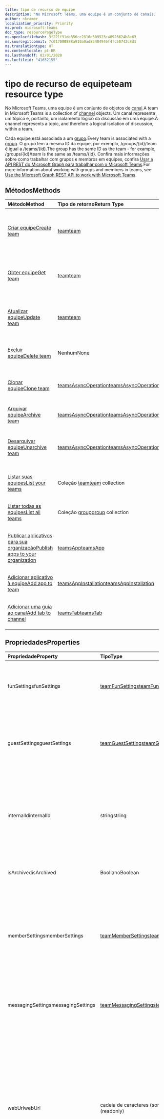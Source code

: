 ```yaml
---
title: tipo de recurso de equipe
description: 'No Microsoft Teams, uma equipe é um conjunto de canais. '
author: nkramer
localization_priority: Priority
ms.prod: microsoft-teams
doc_type: resourcePageType
ms.openlocfilehash: 3f221f91de856cc2816e309923c48926624b8e63
ms.sourcegitcommit: 7c017000888a910a0ad85404946f4fc50742c8d1
ms.translationtype: HT
ms.contentlocale: pt-BR
ms.lasthandoff: 02/01/2020
ms.locfileid: "41652155"
---
```

# <a name="team-resource-type"></a><span data-ttu-id="532f2-103">tipo de recurso de equipe</span><span class="sxs-lookup"><span data-stu-id="532f2-103">team resource type</span></span>



<span data-ttu-id="532f2-104">No Microsoft Teams, uma equipe é um conjunto de objetos de [canal](channel.md).</span><span class="sxs-lookup"><span data-stu-id="532f2-104">A team in Microsoft Teams is a collection of [channel](channel.md) objects.</span></span>
<span data-ttu-id="532f2-105">Um canal representa um tópico e, portanto, um isolamento lógico da discussão em uma equipe.</span><span class="sxs-lookup"><span data-stu-id="532f2-105">A channel represents a topic, and therefore a logical isolation of discussion, within a team.</span></span>

<span data-ttu-id="532f2-106">Cada equipe está associada a um [grupo](../resources/group.md).</span><span class="sxs-lookup"><span data-stu-id="532f2-106">Every team is associated with a [group](../resources/group.md).</span></span>
<span data-ttu-id="532f2-107">O grupo tem a mesma ID da equipe, por exemplo, /groups/{id}/team é igual a /teams/{id}.</span><span class="sxs-lookup"><span data-stu-id="532f2-107">The group has the same ID as the team - for example, /groups/{id}/team is the same as /teams/{id}.</span></span>
<span data-ttu-id="532f2-108">Confira mais informações sobre como trabalhar com grupos e membros em equipes, confira [Usar a API REST do Microsoft Graph para trabalhar com o Microsoft Teams](teams-api-overview.md).</span><span class="sxs-lookup"><span data-stu-id="532f2-108">For more information about working with groups and members in teams, see [Use the Microsoft Graph REST API to work with Microsoft Teams](teams-api-overview.md).</span></span>

## <a name="methods"></a><span data-ttu-id="532f2-109">Métodos</span><span class="sxs-lookup"><span data-stu-id="532f2-109">Methods</span></span>

| <span data-ttu-id="532f2-110">Método</span><span class="sxs-lookup"><span data-stu-id="532f2-110">Method</span></span>       | <span data-ttu-id="532f2-111">Tipo de retorno</span><span class="sxs-lookup"><span data-stu-id="532f2-111">Return Type</span></span>  |<span data-ttu-id="532f2-112">Descrição</span><span class="sxs-lookup"><span data-stu-id="532f2-112">Description</span></span>|
|:---------------|:--------|:----------|
|[<span data-ttu-id="532f2-113">Criar equipe</span><span class="sxs-lookup"><span data-stu-id="532f2-113">Create team</span></span>](../api/team-put-teams.md) | [<span data-ttu-id="532f2-114">team</span><span class="sxs-lookup"><span data-stu-id="532f2-114">team</span></span>](team.md) | <span data-ttu-id="532f2-115">Crie uma nova equipe ou adicione uma equipe a um grupo existente.</span><span class="sxs-lookup"><span data-stu-id="532f2-115">Create a new team, or add a team to an existing group.</span></span>|
|[<span data-ttu-id="532f2-116">Obter equipe</span><span class="sxs-lookup"><span data-stu-id="532f2-116">Get team</span></span>](../api/team-get.md) | [<span data-ttu-id="532f2-117">team</span><span class="sxs-lookup"><span data-stu-id="532f2-117">team</span></span>](team.md) | <span data-ttu-id="532f2-118">Recupere as propriedades e relações da equipe especificada.</span><span class="sxs-lookup"><span data-stu-id="532f2-118">Retrieve the properties and relationships of the specified team.</span></span>|
|[<span data-ttu-id="532f2-119">Atualizar equipe</span><span class="sxs-lookup"><span data-stu-id="532f2-119">Update team</span></span>](../api/team-update.md) | [<span data-ttu-id="532f2-120">team</span><span class="sxs-lookup"><span data-stu-id="532f2-120">team</span></span>](team.md) |<span data-ttu-id="532f2-121">Atualize as propriedades da equipe especificada.</span><span class="sxs-lookup"><span data-stu-id="532f2-121">Update the properties of the specified team.</span></span> |
|[<span data-ttu-id="532f2-122">Excluir equipe</span><span class="sxs-lookup"><span data-stu-id="532f2-122">Delete team</span></span>](/graph/api/group-delete?view=graph-rest-1.0) | <span data-ttu-id="532f2-123">Nenhum</span><span class="sxs-lookup"><span data-stu-id="532f2-123">None</span></span> |<span data-ttu-id="532f2-124">Exclua a equipe e o grupo associado.</span><span class="sxs-lookup"><span data-stu-id="532f2-124">Delete the team and its associated group.</span></span> |
|[<span data-ttu-id="532f2-125">Clonar equipe</span><span class="sxs-lookup"><span data-stu-id="532f2-125">Clone team</span></span>](../api/team-clone.md) | [<span data-ttu-id="532f2-126">teamsAsyncOperation</span><span class="sxs-lookup"><span data-stu-id="532f2-126">teamsAsyncOperation</span></span>](../resources/teamsasyncoperation.md) |<span data-ttu-id="532f2-127">Copie a equipe e o grupo associado.</span><span class="sxs-lookup"><span data-stu-id="532f2-127">Copy the team and its associated group.</span></span> |
|[<span data-ttu-id="532f2-128">Arquivar equipe</span><span class="sxs-lookup"><span data-stu-id="532f2-128">Archive team</span></span>](../api/team-archive.md) | [<span data-ttu-id="532f2-129">teamsAsyncOperation</span><span class="sxs-lookup"><span data-stu-id="532f2-129">teamsAsyncOperation</span></span>](../resources/teamsasyncoperation.md) |<span data-ttu-id="532f2-130">Coloque a equipe em um estado somente leitura.</span><span class="sxs-lookup"><span data-stu-id="532f2-130">Put the team in a read-only state.</span></span> |
|[<span data-ttu-id="532f2-131">Desarquivar equipe</span><span class="sxs-lookup"><span data-stu-id="532f2-131">Unarchive team</span></span>](../api/team-unarchive.md) | [<span data-ttu-id="532f2-132">teamsAsyncOperation</span><span class="sxs-lookup"><span data-stu-id="532f2-132">teamsAsyncOperation</span></span>](../resources/teamsasyncoperation.md) |<span data-ttu-id="532f2-133">Restaure a equipe com um estado de leitura e gravação.</span><span class="sxs-lookup"><span data-stu-id="532f2-133">Restore the team to a read-write state.</span></span> |
|[<span data-ttu-id="532f2-134">Listar suas equipes</span><span class="sxs-lookup"><span data-stu-id="532f2-134">List your teams</span></span>](../api/user-list-joinedteams.md) | <span data-ttu-id="532f2-135">Coleção [team](team.md)</span><span class="sxs-lookup"><span data-stu-id="532f2-135">[team](team.md) collection</span></span> | <span data-ttu-id="532f2-136">Liste as equipes das quais você é membro.</span><span class="sxs-lookup"><span data-stu-id="532f2-136">List the teams you are a member of.</span></span> |
|[<span data-ttu-id="532f2-137">Listar todas as equipes</span><span class="sxs-lookup"><span data-stu-id="532f2-137">List all teams</span></span>](/graph/teams-list-all-teams) | <span data-ttu-id="532f2-138">Coleção [group](group.md)</span><span class="sxs-lookup"><span data-stu-id="532f2-138">[group](group.md) collection</span></span> | <span data-ttu-id="532f2-139">Liste todos os grupos que têm equipes.</span><span class="sxs-lookup"><span data-stu-id="532f2-139">List all groups that have teams.</span></span> |
|[<span data-ttu-id="532f2-140">Publicar aplicativos para sua organização</span><span class="sxs-lookup"><span data-stu-id="532f2-140">Publish apps to your organization</span></span>](../resources/teamsapp.md)| [<span data-ttu-id="532f2-141">teamsApp</span><span class="sxs-lookup"><span data-stu-id="532f2-141">teamsApp</span></span>](../resources/teamsapp.md) | <span data-ttu-id="532f2-142">Crie aplicativos do Teams que apenas sua organização possa ver.</span><span class="sxs-lookup"><span data-stu-id="532f2-142">Create Teams apps visible only to your organization.</span></span> |
|[<span data-ttu-id="532f2-143">Adicionar aplicativo à equipe</span><span class="sxs-lookup"><span data-stu-id="532f2-143">Add app to team</span></span>](../api/teamsappinstallation-add.md) | [<span data-ttu-id="532f2-144">teamsAppInstallation</span><span class="sxs-lookup"><span data-stu-id="532f2-144">teamsAppInstallation</span></span>](teamsappinstallation.md) | <span data-ttu-id="532f2-145">Adiciona (instala) um aplicativo a uma equipe.</span><span class="sxs-lookup"><span data-stu-id="532f2-145">Adds (installs) an app to a team.</span></span>|
|[<span data-ttu-id="532f2-146">Adicionar uma guia ao canal</span><span class="sxs-lookup"><span data-stu-id="532f2-146">Add tab to channel</span></span>](../api/teamstab-add.md) | [<span data-ttu-id="532f2-147">teamsTab</span><span class="sxs-lookup"><span data-stu-id="532f2-147">teamsTab</span></span>](../resources/teamstab.md) | <span data-ttu-id="532f2-148">Adiciona (instala) uma guia no canal de uma equipe.</span><span class="sxs-lookup"><span data-stu-id="532f2-148">Adds (installs) a tab to a team's channel.</span></span>|

## <a name="properties"></a><span data-ttu-id="532f2-149">Propriedades</span><span class="sxs-lookup"><span data-stu-id="532f2-149">Properties</span></span>

| <span data-ttu-id="532f2-150">Propriedade</span><span class="sxs-lookup"><span data-stu-id="532f2-150">Property</span></span> | <span data-ttu-id="532f2-151">Tipo</span><span class="sxs-lookup"><span data-stu-id="532f2-151">Type</span></span>   | <span data-ttu-id="532f2-152">Descrição</span><span class="sxs-lookup"><span data-stu-id="532f2-152">Description</span></span> |
|:---------------|:--------|:----------|
|<span data-ttu-id="532f2-153">funSettings</span><span class="sxs-lookup"><span data-stu-id="532f2-153">funSettings</span></span>|[<span data-ttu-id="532f2-154">teamFunSettings</span><span class="sxs-lookup"><span data-stu-id="532f2-154">teamFunSettings</span></span>](teamfunsettings.md) |<span data-ttu-id="532f2-155">Configurações que definem o uso de Giphy, memes e figurinhas na equipe.</span><span class="sxs-lookup"><span data-stu-id="532f2-155">Settings to configure use of Giphy, memes, and stickers in the team.</span></span>|
|<span data-ttu-id="532f2-156">guestSettings</span><span class="sxs-lookup"><span data-stu-id="532f2-156">guestSettings</span></span>|[<span data-ttu-id="532f2-157">teamGuestSettings</span><span class="sxs-lookup"><span data-stu-id="532f2-157">teamGuestSettings</span></span>](teamguestsettings.md) |<span data-ttu-id="532f2-158">Configurações que definem se os convidados podem criar, atualizar ou excluir canais na equipe.</span><span class="sxs-lookup"><span data-stu-id="532f2-158">Settings to configure whether guests can create, update, or delete channels in the team.</span></span>|
|<span data-ttu-id="532f2-159">internalId</span><span class="sxs-lookup"><span data-stu-id="532f2-159">internalId</span></span> | <span data-ttu-id="532f2-160">string</span><span class="sxs-lookup"><span data-stu-id="532f2-160">string</span></span> | <span data-ttu-id="532f2-161">Uma ID exclusiva da equipe, que foi usada em alguns locais, como o log de auditoria da [API da Atividade de Gestão do Office 365](/office/office-365-management-api/office-365-management-activity-api-reference).</span><span class="sxs-lookup"><span data-stu-id="532f2-161">A unique ID for the team that has been used in a few places such as the audit log/[Office 365 Management Activity API](/office/office-365-management-api/office-365-management-activity-api-reference).</span></span> |
|<span data-ttu-id="532f2-162">isArchived</span><span class="sxs-lookup"><span data-stu-id="532f2-162">isArchived</span></span>|<span data-ttu-id="532f2-163">Booliano</span><span class="sxs-lookup"><span data-stu-id="532f2-163">Boolean</span></span>|<span data-ttu-id="532f2-164">Se essa equipe está no modo somente leitura.</span><span class="sxs-lookup"><span data-stu-id="532f2-164">Whether this team is in read-only mode.</span></span> |
|<span data-ttu-id="532f2-165">memberSettings</span><span class="sxs-lookup"><span data-stu-id="532f2-165">memberSettings</span></span>|[<span data-ttu-id="532f2-166">teamMemberSettings</span><span class="sxs-lookup"><span data-stu-id="532f2-166">teamMemberSettings</span></span>](teammembersettings.md) |<span data-ttu-id="532f2-167">Configurações para configurar se os membros podem executar determinadas ações, por exemplo, criar canais e adicionar bots na equipe.</span><span class="sxs-lookup"><span data-stu-id="532f2-167">Settings to configure whether members can perform certain actions, for example, create channels and add bots, in the team.</span></span>|
|<span data-ttu-id="532f2-168">messagingSettings</span><span class="sxs-lookup"><span data-stu-id="532f2-168">messagingSettings</span></span>|[<span data-ttu-id="532f2-169">teamMessagingSettings</span><span class="sxs-lookup"><span data-stu-id="532f2-169">teamMessagingSettings</span></span>](teammessagingsettings.md) |<span data-ttu-id="532f2-170">Configurações para definir a mensagens e menções na equipe.</span><span class="sxs-lookup"><span data-stu-id="532f2-170">Settings to configure messaging and mentions in the team.</span></span>|
|<span data-ttu-id="532f2-171">webUrl</span><span class="sxs-lookup"><span data-stu-id="532f2-171">webUrl</span></span>|<span data-ttu-id="532f2-172">cadeia de caracteres (somente leitura)</span><span class="sxs-lookup"><span data-stu-id="532f2-172">string (readonly)</span></span> | <span data-ttu-id="532f2-173">Um hiperlink que será enviado à equipe no cliente do Microsoft Teams.</span><span class="sxs-lookup"><span data-stu-id="532f2-173">A hyperlink that will go to the team in the Microsoft Teams client.</span></span> <span data-ttu-id="532f2-174">Esta é a URL que você recebe ao clicar com o botão direito do mouse em uma equipe no cliente do Microsoft Teams e escolher **Obter o link para a equipe**.</span><span class="sxs-lookup"><span data-stu-id="532f2-174">This is the URL that you get when you right-click a team in the Microsoft Teams client and select **Get link to team**.</span></span> <span data-ttu-id="532f2-175">Essa URL deve ser tratada como um blob opaco e não analisado.</span><span class="sxs-lookup"><span data-stu-id="532f2-175">This URL should be treated as an opaque blob, and not parsed.</span></span> |
|<span data-ttu-id="532f2-176">classSettings</span><span class="sxs-lookup"><span data-stu-id="532f2-176">classSettings</span></span>|[<span data-ttu-id="532f2-177">teamClassSettings</span><span class="sxs-lookup"><span data-stu-id="532f2-177">teamClassSettings</span></span>](teamclasssettings.md) |<span data-ttu-id="532f2-178">Definir configurações de uma classe.</span><span class="sxs-lookup"><span data-stu-id="532f2-178">Configure settings of a class.</span></span> <span data-ttu-id="532f2-179">Disponível apenas quando a equipe representa uma classe.</span><span class="sxs-lookup"><span data-stu-id="532f2-179">Available only when the team represents a class.</span></span>|

## <a name="relationships"></a><span data-ttu-id="532f2-180">Relações</span><span class="sxs-lookup"><span data-stu-id="532f2-180">Relationships</span></span>

| <span data-ttu-id="532f2-181">Relação</span><span class="sxs-lookup"><span data-stu-id="532f2-181">Relationship</span></span> | <span data-ttu-id="532f2-182">Tipo</span><span class="sxs-lookup"><span data-stu-id="532f2-182">Type</span></span>   | <span data-ttu-id="532f2-183">Descrição</span><span class="sxs-lookup"><span data-stu-id="532f2-183">Description</span></span> |
|:---------------|:--------|:----------|
|<span data-ttu-id="532f2-184">channels</span><span class="sxs-lookup"><span data-stu-id="532f2-184">channels</span></span>|<span data-ttu-id="532f2-185">Coleção [channel](channel.md)</span><span class="sxs-lookup"><span data-stu-id="532f2-185">[channel](channel.md) collection</span></span>|<span data-ttu-id="532f2-186">A coleção de canais e mensagens associadas à equipe.</span><span class="sxs-lookup"><span data-stu-id="532f2-186">The collection of channels & messages associated with the team.</span></span>|
|<span data-ttu-id="532f2-187">installedApps</span><span class="sxs-lookup"><span data-stu-id="532f2-187">installedApps</span></span>|<span data-ttu-id="532f2-188">Coleção [teamsAppInstallation](teamsappinstallation.md)</span><span class="sxs-lookup"><span data-stu-id="532f2-188">[teamsAppInstallation](teamsappinstallation.md) collection</span></span>|<span data-ttu-id="532f2-189">Os aplicativos instalados nessa equipe.</span><span class="sxs-lookup"><span data-stu-id="532f2-189">The apps installed in this team.</span></span>|
|<span data-ttu-id="532f2-190">primaryChannel</span><span class="sxs-lookup"><span data-stu-id="532f2-190">primaryChannel</span></span>|[<span data-ttu-id="532f2-191">canal</span><span class="sxs-lookup"><span data-stu-id="532f2-191">channel</span></span>](channel.md)| <span data-ttu-id="532f2-192">O canal geral da equipe.</span><span class="sxs-lookup"><span data-stu-id="532f2-192">The general channel for the team.</span></span> | 

## <a name="json-representation"></a><span data-ttu-id="532f2-193">Representação JSON</span><span class="sxs-lookup"><span data-stu-id="532f2-193">JSON representation</span></span>

<span data-ttu-id="532f2-194">Veja a seguir uma representação JSON do recurso.</span><span class="sxs-lookup"><span data-stu-id="532f2-194">The following is a JSON representation of the resource.</span></span>

><span data-ttu-id="532f2-195">**Observação:** se a equipe for do tipo classe, uma propriedade **classSettings** será aplicada à equipe.</span><span class="sxs-lookup"><span data-stu-id="532f2-195">**Note:** If the team is of type class, a **classSettings** property is applied on the team.</span></span>

<!-- {
  "blockType": "resource",
  "@odata.type": "microsoft.graph.team",
  "baseType": "microsoft.graph.entity"
}-->

```json
{
  "guestSettings": {"@odata.type": "microsoft.graph.teamGuestSettings"},
  "memberSettings": {"@odata.type": "microsoft.graph.teamMemberSettings"},
  "messagingSettings": {"@odata.type": "microsoft.graph.teamMessagingSettings"},
  "funSettings": {"@odata.type": "microsoft.graph.teamFunSettings"},
  "internalId": "string",
  "isArchived": false,
  "webUrl": "string (URL)",
  "classSettings": {"@odata.type": "microsoft.graph.teamClassSettings"}
}

```

<!-- uuid: 8fcb5dbc-d5aa-4681-8e31-b001d5168d79
2015-10-25 14:57:30 UTC -->
<!-- {
  "type": "#page.annotation",
  "description": "team resource",
  "keywords": "",
  "section": "documentation",
  "tocPath": ""
}-->

## <a name="see-also"></a><span data-ttu-id="532f2-196">Confira também</span><span class="sxs-lookup"><span data-stu-id="532f2-196">See Also</span></span>
- [<span data-ttu-id="532f2-197">Como criar um grupo com uma equipe</span><span class="sxs-lookup"><span data-stu-id="532f2-197">Creating a group with a team</span></span>](/graph/teams-create-group-and-team)
- [<span data-ttu-id="532f2-198">Como usar as APIs do Teams</span><span class="sxs-lookup"><span data-stu-id="532f2-198">Using Teams APIs</span></span>](teams-api-overview.md)
